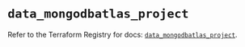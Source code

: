 # `data_mongodbatlas_project`

Refer to the Terraform Registry for docs: [`data_mongodbatlas_project`](https://registry.terraform.io/providers/mongodb/mongodbatlas/1.15.1/docs/data-sources/project).
